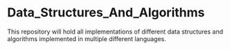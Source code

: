 # Data_Structures_And_Algorithms
This repository will hold all implementations of different data structures and algorithms implemented in multiple different languages.
